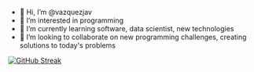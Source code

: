 - 👋 Hi, I’m @vazquezjav
- 👀 I’m interested in programming 
- 🌱 I’m currently learning software, data scientist, new technologies
- 💞️ I’m looking to collaborate on new programming challenges, creating solutions to today's problems

[![GitHub Streak](https://github-readme-streak-stats.herokuapp.com/?user=vazquezjav)](https://git.io/streak-stats)
<!---
vazquezjav/vazquezjav is a ✨ special ✨ repository because its `README.md` (this file) appears on your GitHub profile.
You can click the Preview link to take a look at your changes.
--->
